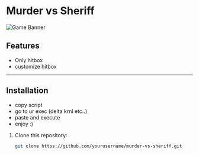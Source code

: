 # Murder vs Sheriff

![Game Banner](img.png)

## Features

- Only hitbox
- customize hitbox
---

## Installation

- copy script
- go to ur exec (delta krnl etc..)
- paste and execute 
- enjoy :)

1. Clone this repository:  
   ```bash
   git clone https://github.com/yourusername/murder-vs-sheriff.git
   
